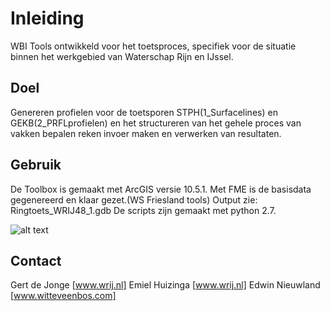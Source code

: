 # Inleiding
WBI Tools ontwikkeld voor het toetsproces, specifiek voor de situatie binnen het werkgebied van Waterschap Rijn en IJssel. 

## Doel
Genereren profielen voor de toetsporen STPH(1_Surfacelines) en GEKB(2_PRFLprofielen) en het structureren van het gehele proces van vakken bepalen reken invoer maken en verwerken van resultaten.


## Gebruik
De Toolbox is gemaakt met ArcGIS versie 10.5.1. 
Met FME is de basisdata gegenereerd en klaar gezet.(WS Friesland tools) Output zie: Ringtoets_WRIJ48_1.gdb
De scripts zijn gemaakt met python 2.7.

![alt text](https://github.com/kkpdata/Datatools/tree/master/Scripts-rijnenijssel-edwin/tbx2.png "Toolbox v2")

## Contact

Gert de Jonge [www.wrij.nl]
Emiel Huizinga [www.wrij.nl]
Edwin Nieuwland [www.witteveenbos.com]